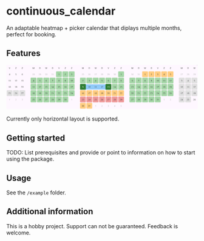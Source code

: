 # continuous_calendar

An adaptable heatmap + picker calendar that diplays multiple months, perfect for booking.

## Features

![Screenshot of horizontal calendar widget](https://raw.githubusercontent.com/coalbuster/continuous_calendar/main/screenshots/calendar_horizontal.png)

Currently only horizontal layout is supported.

## Getting started

TODO: List prerequisites and provide or point to information on how to
start using the package.

## Usage

See the `/example` folder.

## Additional information

This is a hobby project. Support can not be guaranteed.
Feedback is welcome.
